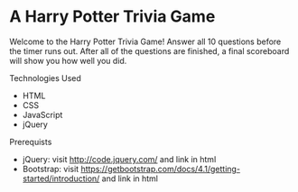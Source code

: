 # A Harry Potter Trivia Game
Welcome to the Harry Potter Trivia Game! Answer all 10 questions before the timer runs out. After all of the questions are finished, a final scoreboard will show you how well you did. 

Technologies Used
- HTML
- CSS
- JavaScript
- jQuery

Prerequists 
- jQuery: visit http://code.jquery.com/ and link in html
- Bootstrap: visit https://getbootstrap.com/docs/4.1/getting-started/introduction/ and link in html 
